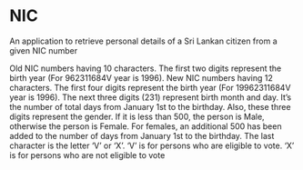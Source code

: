 # NIC
An application to retrieve personal details of a Sri Lankan citizen from a given NIC number

Old NIC numbers having 10 characters. The first two digits represent the birth year (For 962311684V year is 1996). New NIC numbers having 12 characters. The first four digits represent the birth year (For 19962311684V year is 1996). The next three digits (231) represent birth month and day. It’s the number of total days from January 1st to the birthday. Also, these three digits represent the gender. If it is less than 500, the person is Male, otherwise the person is Female. For females, an additional 500 has been added to the number of days from January 1st to the birthday. The last character is the letter ‘V’ or ‘X’. ‘V’ is for persons who are eligible to vote. ‘X’ is for persons who are not eligible to vote
